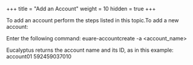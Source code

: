 +++
title = "Add an Account"
weight = 10
hidden = true
+++

To add an account perform the steps listed in this topic.To add a new account: 

Enter the following command: 
    euare-accountcreate -a <account_name>

Eucalyptus returns the account name and its ID, as in this example: 
    account01 	592459037010

